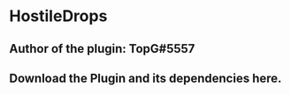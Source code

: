 # HostileDrops
## Author of the plugin: TopG#5557
## Download the Plugin and its dependencies here.
